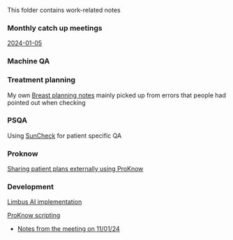 This folder contains work-related notes

### Monthly catch up meetings

[2024-01-05](2024-01-05.md)

### Machine QA


### Treatment planning

My own [Breast planning notes](Breast%20planning%20notes.md) mainly picked up from errors that people had pointed out when checking

### PSQA

Using [SunCheck](SunCheck%20F0%20setup.md) for patient specific QA

### Proknow

[Sharing patient plans externally using ProKnow](Sharing%20patient%20plans%20externally%20using%20ProKnow.md)

### Development

[Limbus AI implementation](Limbus%20AI%20implementation.md)

[ProKnow scripting](https://github.com/nhs-proknow)
- [Notes from the meeting on 11/01/24](work/proknow/2024011_proknow.md)

